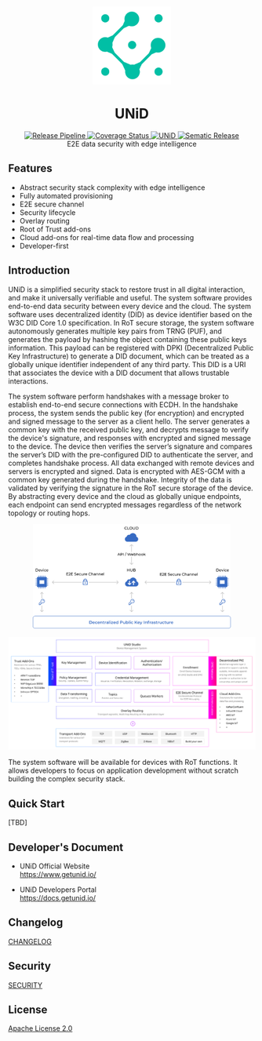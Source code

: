 <p align="center">
  <img src="images/unid_logo_github.svg" alt="UNiD Logo" width="160" />
</p>

<h1 align="center">
  UNiD
</h1>

<p align="center">
  <a href="https://github.com/getunid/unid/actions/workflows/release-pipeline.yml" target="_blank">
    <img src="https://github.com/getunid/unid/actions/workflows/release-pipeline.yml/badge.svg?branch=main" alt="Release Pipeline" />
  </a>
  <a href="https://coveralls.io/github/getunid/unid" target="_blank">
    <img src="https://coveralls.io/repos/github/getunid/unid/badge.svg" alt="Coverage Status" />
  </a>
  <a href="https://crates.io/crates/unid" target="_blank">
    <img src="https://img.shields.io/crates/v/unid.svg" alt="UNiD" />
  </a>
  <a href="https://github.com/semantic-release/semantic-release" target="_blank">
    <img src="https://img.shields.io/badge/semantic--release-rust-B7410E?logo=semantic-release" alt="Sematic Release" />
  </a>
  <br />
  E2E data security with edge intelligence
</p>

## Features

- Abstract security stack complexity with edge intelligence
- Fully automated provisioning
- E2E secure channel
- Security lifecycle
- Overlay routing
- Root of Trust add-ons
- Cloud add-ons for real-time data flow and processing
- Developer-first

## Introduction

UNiD is a simplified security stack to restore trust in all digital interaction, and make it universally verifiable and useful. The system software provides end-to-end data security between every device and the cloud. The system software uses decentralized identity (DID) as device identifier based on the W3C DID Core 1.0 specification. In RoT secure storage, the system software autonomously generates multiple key pairs from TRNG (PUF), and generates the payload by hashing the object containing these public keys information. This payload can be registered with DPKI (Decentralized Public Key Infrastructure) to generate a DID document, which can be treated as a globally unique identifier independent of any third party. This DID is a URI that associates the device with a DID document that allows trustable interactions.

The system software perform handshakes with a message broker to establish end-to-end secure connections with ECDH. In the handshake process, the system sends the public key (for encryption) and encrypted and signed message to the server as a client hello. The server generates a common key with the received public key, and decrypts message to verify the device's signature, and responses with encrypted and signed message to the device. The device then verifies the server’s signature and compares the server’s DID with the pre-configured DID to authenticate the server, and completes handshake process. All data exchanged with remote devices and servers is encrypted and signed. Data is encrypted with AES-GCM with a common key generated during the handshake. Integrity of the data is validated by verifying the signature in the RoT secure storage of the device. By abstracting every device and the cloud as globally unique endpoints, each endpoint can send encrypted messages regardless of the network topology or routing hops.

<p align="center">
  <img src="images/e2e_secure_channel_diagram.svg" alt="e2e secure channel" width="80%" />
</p>


<p align="center">
  <img src="images/UNiD_BB.svg" alt="UNiD Building Blocks" />
</p>

The system software will be available for devices with RoT functions. It allows developers to focus on application development without scratch building the complex security stack.

## Quick Start

[TBD]

## Developer's Document

- UNiD Official Website<br />
  https://www.getunid.io/
  
- UNiD Developers Portal<br />
  https://docs.getunid.io/

## Changelog

[CHANGELOG](CHANGELOG.md)

## Security

[SECURITY](SECURITY.md)

## License

[Apache License 2.0](LICENSE)
